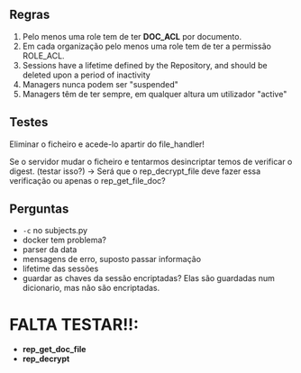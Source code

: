 ## Regras

1. Pelo menos uma role tem de ter **DOC_ACL** por documento.
2. Em cada organização pelo menos uma role tem de ter a permissão ROLE_ACL.
3. Sessions have a lifetime defined by the Repository, and should be deleted upon a period of inactivity
4. Managers nunca podem ser "suspended"
5. Managers têm de ter sempre, em qualquer altura um utilizador "active"


## Testes

Eliminar o ficheiro e acede-lo apartir do file_handler!

Se o servidor mudar o ficheiro e tentarmos desincriptar temos de verificar o digest. (testar isso?)
 -> Será que o rep_decrypt_file deve fazer essa verificação ou apenas o rep_get_file_doc?
 
## Perguntas 

 - `-c` no subjects.py
 - docker tem problema?
 - parser da data
 - mensagens de erro, suposto passar informação
 - lifetime das sessões
 - guardar as chaves da sessão encriptadas? Elas são guardadas num dicionario, mas não são encriptadas.


# FALTA TESTAR!!:
 - **rep_get_doc_file** 
 - **rep_decrypt**

